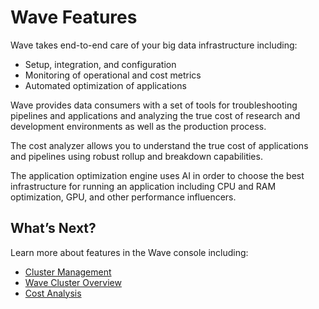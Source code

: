 # Wave Features

Wave takes end-to-end care of your big data infrastructure including:
- Setup, integration, and configuration
- Monitoring of operational and cost metrics
- Automated optimization of applications

Wave provides data consumers with a set of tools for troubleshooting pipelines and applications and analyzing the true cost of research and development environments as well as the production process.

The cost analyzer allows you to understand the true cost of applications and pipelines using robust rollup and breakdown capabilities.

The application optimization engine uses AI in order to choose the best infrastructure for running an application including CPU and RAM optimization, GPU, and other performance influencers.

## What’s Next?

Learn more about features in the Wave console including:
- [Cluster Management](wave/features/cluster-management)
- [Wave Cluster Overview](wave/features/wave-cluster-overview)
- [Cost Analysis](wave/features/cost-analysis)
